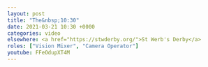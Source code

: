 ```yaml
---
layout: post
title: "The&nbsp;10:30"
date: 2021-03-21 10:30 +0000
categories: video
elsewhere: <a href="https://stwderby.org/">St Werb's Derby</a>
roles: ["Vision Mixer", "Camera Operator"]
youtube: FFeOdupXT4M
---
```

